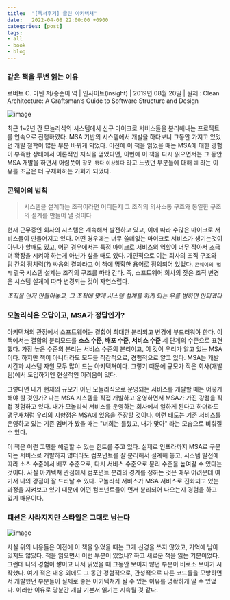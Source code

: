 ```yaml
---
title:  "[독서후기] 클린 아키텍쳐"
date:   2022-04-08 22:00:00 +0900
categories: [post]
tags:
- all
- book
- blog
---
```


### 같은 책을 두번 읽는 이유

로버트 C. 마틴 저/송준이 역 | 인사이트(insight) | 2019년 08월 20일 | 원제 : Clean Architecture: A Craftsman’s Guide to Software Structure and Design

![image](https://github.com/jsy1110/jsy1110.github.io/assets/6336815/546b478a-bbbb-4fb7-a569-3f78feffcb6d)


최근 1~2년 간 모놀리식의 시스템에서 신규 마이크로 서비스들을 분리해내는 프로젝트를 연속으로 진행하였다. MSA 기반의 시스템에서 개발을 하다보니 그동안 가지고 있었던 개발 철학이 많은 부분 바뀌게 되었다. 이전에 이 책을 읽었을 때는 MSA에 대한 경험이 부족한 상태에서 이론적인 지식을 얻었다면, 이번에 이 책을 다시 읽으면서는 그 동안 MSA 개발을 하면서 어렴풋이 `잘못 됐다` `이상하다` 라고 느꼈던 부분들에 대해 `왜` 라는 이유를 조금은 더 구체화하는 기회가 되었다.

### 콘웨이의 법칙

> 시스템을 설계하는 조직이라면 어디든지 그 조직의 의사소통 구조와 동일한 구조의 설계를 만들어 낼 것이다

현재 근무중인 회사의 시스템은 계속해서 발전하고 있고, 이에 따라 수많은 마이크로 서비스들이 만들어지고 있다. 어떤 경우에는 너무 쓸데없는 마이크로 서비스가 생기는것이 아닌가 할때도 있고, 어떤 경우에서는 특정 마이크로 서비스의 역할이 너무 작아서 조금 더 확장을 시켜야 하는게 아닌가 싶을 때도 있다. 개인적으로 이는 회사의 조직 구조와 팀 간의 정치력(?) 싸움의 결과라고 이 책에 명확한 용어로 정의되어 있었다. `콘웨이의 법칙` 결국 시스템 설계는 조직의 구조를 따라 간다. 즉, 소프트웨어 회사의 잦은 조직 변경은 시스템 설계에 따라 변경되는 것이 자연스럽다. 

*조직을 먼저 만들어놓고, 그 조직에 맞게 시스템 설계를 하게 되는 우를 범하면 안되겠다*

### 모놀리식은 오답이고, MSA가 정답인가?

아키텍쳐의 관점에서 소프트웨어는 결합이 최대한 분리되고 변경에 부드러워야 한다. 이 책에서는 결합의 분리모드를 **소스 수준, 배포 수준, 서비스 수준** 세 단계의 수준으로 표현했다. 가장 높은 수준의 분리는 서비스 수준의 분리이고, 이 것이 우리가 알고 있는 MSA이다. 하지만 책이 아니더라도 모두들 직감적으로, 경험적으로 알고 있다. MSA는 개발 시간과 시스템 자원 모두 많이 드는 아키텍쳐이다. 그렇기 때문에 규모가 작은 회사(개발팀)에서 도입하기엔 현실적인 어려움이 있다.

그렇다면 내가 현재의 규모가 아닌 모놀리식으로 운영되는 서비스를 개발할 때는 어떻게 해야 할 것인가? 나는 MSA 시스템을 직접 개발하고 운영하면서 MSA가 가진 강점을 직접 경험하고 있다. 내가 모놀리식 서비스를 운영하는 회사에서 일하게 된다고 하더라도 앵무새처럼 우리의 지향점은 MSA에 있음을 주장할 것이다. 이런 태도는 기존 서비스를 운영하고 있는 기존 멤버가 봤을 때는 "너희는 틀렸고, 내가 맞아" 라는 모습으로 비춰질 수 있다.

이 책은 이런 고민을 해결할 수 있는 힌트를 주고 있다. 실제로 인프라까지 MSA로 구분되는 서비스로 개발하지 않더라도 컴포넌트를 잘 분리해서 설계해 놓고, 시스템 발전에 따라 소스 수준에서 배포 수준으로, 다시 서비스 수준으로 분리 수준을 높여갈 수 있다는 것이다. 사실 아키텍쳐 관점에서 컴포넌트 분리의 경계를 정하는 것은 매우 어려운데 여기서 나의 강점이 잘 드러날 수 있다. 모놀리식 서비스가 MSA 서비스로 진화되고 있는 과정을 지켜보고 있기 때문에 어떤 컴포넌트들이 먼저 분리되어 나오는지 경험을 하고 있기 때문이다.

### 패션은 사라지지만 스타일은 그대로 남는다

![image](https://github.com/jsy1110/jsy1110.github.io/assets/6336815/2ff5096a-2b0a-410e-93af-3b671e7ad587)

사실 위의 내용들은 이전에 이 책을 읽었을 때는 크게 신경을 쓰지 않았고, 기억에 남아 있지도 않았다. 책을 읽으면서 이런 부분이 있었나? 하고 새로운 책을 읽는 기분이었다. 그런데 나의 경험이 쌓이고 나서 읽었을 때 그동안 보이지 않던 부분이 비로소 보이기 시작했다. 여기 적은 내용 외에도 그 동안 경험적으로, 관성적으로 다른 코드들을 모방하면서 개발했던 부분들이 실제로 좋은 아키텍쳐가 될 수 있는 이유를 명확하게 알 수 있었다. 이러한 이유로 당분간 개발 기본서 읽기는 지속될 것 같다.
